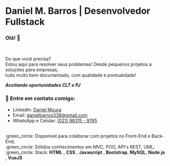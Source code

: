 # Daniel M. Barros | Desenvolvedor Fullstack<br>

### Olá! :wave:

<br>

Do que você precisa?<br>
Estou aqui para resolver seus problemas! Desde pequenos projetos a soluções para empresas, <br>
tudo muito bem documentado, com qualidade e pontualidade!<br>

<i><strong>Aceitando oportunidades CLT e PJ</i></strong>

### :email: Entre em contato comigo:
 - LinkedIn: [Daniel Moura](https://www.linkedin.com/in/danielmouradev/)
 - Email: danielbarros338@gmail.com
 - WhatsApp e Celular: [(021) 98315 - 9765](https://api.whatsapp.com/send?phone=5521983159765) 

<br>
 :green_circle: Disponível para colaborar com projetos no Front-End e Back-End; <br>
 :green_circle: Sólidos conhecimentos em MVC, POO, API's REST, UML; <br>
 :green_circle: Stack: <strong>HTML</strong> , <strong>CSS</strong> , <strong>Javascript</strong> , <strong>Bootstrap</strong>, <strong>MySQL</strong>, <strong> Node.js </strong>, <strong>VueJS</strong>
<br> 
